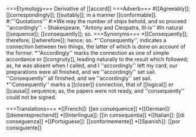 ===Etymology===
Derivative of [[accord]]
===Adverb===
#[[Agreeably]]; [[correspondingly]]; [[suitably]]; in a manner [[conformable]].
#:'''Quotations'''
#:*We may the number of ships behold, and so proceed ''accordingly''. - Shakespeare, ''Antony and Cleopatra, III-ix''
#In natural [[sequence]]; [[consequently]]; so.
===Synonyms===
*[[Consequently]]; therefore; [[wherefore]]; hence; so. 
*''Consequently'', indicates a connection between two things, the latter of which is done on account of the former. 
*''Accordingly'' marks the connection as one of simple accordance or [[congruity]], leading naturally to the result which followed; as, he was absent when I called, and I ''accordingly'' left my card; our preparations were all finished, and we ''accordingly'' set sail. ''Consequently'' all finished, and we ''accordingly'' set sail. 
*''Consequently'' marks a [[closer]] connection, that of [[logical]] or [[causal]] sequence; as, the papers were not ready, and ''consequently'' could not be signed.

===Translations===
*[[French]]: [[en conséquence]]
*[[German]]: [[dementsprechend]]
*[[Interlingua]]: [[in consequentia]]
*[[Italian]]: [[di conseguenza]]
*[[Portuguese]]: [[conformemente]]
*[[Spanish]]: [[por consiguiente]]